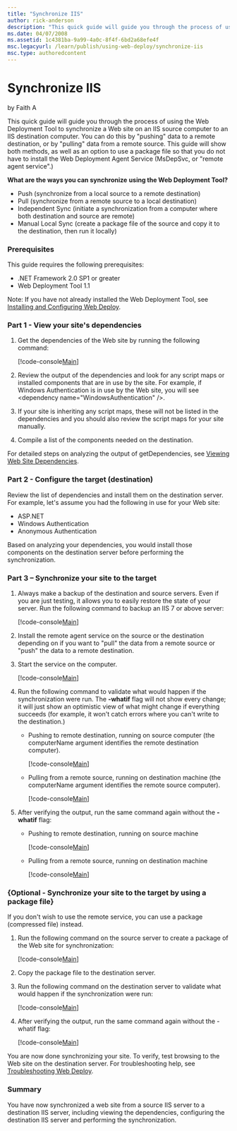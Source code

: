```yaml
---
title: "Synchronize IIS"
author: rick-anderson
description: "This quick guide will guide you through the process of using the Web Deployment Tool to synchronize a Web site on an IIS source computer to an IIS destinatio..."
ms.date: 04/07/2008
ms.assetid: 1c4381ba-9a99-4a0c-8f4f-6bd2a68efe4f
msc.legacyurl: /learn/publish/using-web-deploy/synchronize-iis
msc.type: authoredcontent
---
```

# Synchronize IIS

by Faith A

This quick guide will guide you through the process of using the Web Deployment Tool to synchronize a Web site on an IIS source computer to an IIS destination computer. You can do this by "pushing" data to a remote destination, or by "pulling" data from a remote source. This guide will show both methods, as well as an option to use a package file so that you do not have to install the Web Deployment Agent Service (MsDepSvc, or "remote agent service".)

**What are the ways you can synchronize** **using the Web Deployment Tool?**

- Push (synchronize from a local source to a remote destination)
- Pull (synchronize from a remote source to a local destination)
- Independent Sync (initiate a synchronization from a computer where both destination and source are remote)
- Manual Local Sync (create a package file of the source and copy it to the destination, then run it locally)

### Prerequisites

This guide requires the following prerequisites:

- .NET Framework 2.0 SP1 or greater
- Web Deployment Tool 1.1

Note: If you have not already installed the Web Deployment Tool, see [Installing and Configuring Web Deploy](../../install/installing-publishing-technologies/installing-and-configuring-web-deploy.md "Installing Web Deploy").

### Part 1 - View your site's dependencies

1. Get the dependencies of the Web site by running the following command:  

    [!code-console[Main](synchronize-iis/samples/sample1.cmd)]
2. Review the output of the dependencies and look for any script maps or installed components that are in use by the site. For example, if Windows Authentication is in use by the Web site, you will see &lt;dependency name="WindowsAuthentication" /&gt;.
3. If your site is inheriting any script maps, these will not be listed in the dependencies and you should also review the script maps for your site manually.
4. Compile a list of the components needed on the destination.

For detailed steps on analyzing the output of getDependencies, see [Viewing Web Site Dependencies](viewing-web-site-dependencies.md "Viewing Web Site Dependencies").

### Part 2 - Configure the target (destination)

Review the list of dependencies and install them on the destination server. For example, let's assume you had the following in use for your Web site:

- ASP.NET
- Windows Authentication
- Anonymous Authentication

Based on analyzing your dependencies, you would install those components on the destination server before performing the synchronization.

### Part 3 – Synchronize your site to the target

1. Always make a backup of the destination and source servers. Even if you are just testing, it allows you to easily restore the state of your server. Run the following command to backup an IIS 7 or above server:  

    [!code-console[Main](synchronize-iis/samples/sample2.cmd)]
2. Install the remote agent service on the source or the destination depending on if you want to "pull" the data from a remote source or "push" the data to a remote destination.
3. Start the service on the computer.  

    [!code-console[Main](synchronize-iis/samples/sample3.cmd)]
4. Run the following command to validate what would happen if the synchronization were run. The **-whatif** flag will not show every change; it will just show an optimistic view of what might change if everything succeeds (for example, it won't catch errors where you can't write to the destination.)  

    - Pushing to remote destination, running on source computer (the computerName argument identifies the remote destination computer).  

        [!code-console[Main](synchronize-iis/samples/sample4.cmd)]
    - Pulling from a remote source, running on destination machine (the computerName argument identifies the remote source computer).  

        [!code-console[Main](synchronize-iis/samples/sample5.cmd)]
5. After verifying the output, run the same command again without the **-whatif** flag:  

    - Pushing to remote destination, running on source machine  

        [!code-console[Main](synchronize-iis/samples/sample6.cmd)]
    - Pulling from a remote source, running on destination machine  

        [!code-console[Main](synchronize-iis/samples/sample7.cmd)]

### {Optional - Synchronize your site to the target by using a package file}

If you don't wish to use the remote service, you can use a package (compressed file) instead.

1. Run the following command on the source server to create a package of the Web site for synchronization:  

    [!code-console[Main](synchronize-iis/samples/sample8.cmd)]
2. Copy the package file to the destination server.
3. Run the following command on the destination server to validate what would happen if the synchronization were run:  

    [!code-console[Main](synchronize-iis/samples/sample9.cmd)]
4. After verifying the output, run the same command again without the -whatif flag:  

    [!code-console[Main](synchronize-iis/samples/sample10.cmd)]

You are now done synchronizing your site. To verify, test browsing to the Web site on the destination server. For troubleshooting help, see [Troubleshooting Web Deploy](../troubleshooting-web-deploy/troubleshooting-web-deploy.md "Troubleshooting Web Deploy").

### Summary

You have now synchronized a web site from a source IIS server to a destination IIS server, including viewing the dependencies, configuring the destination IIS server and performing the synchronization.
